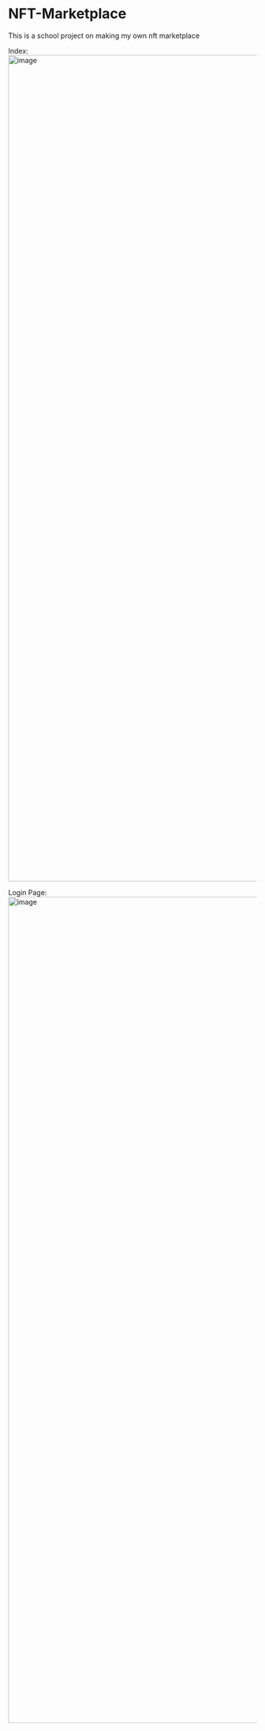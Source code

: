 # NFT-Marketplace
This is a school project on making my own nft marketplace

Index:
<img width="1675" alt="image" src="https://user-images.githubusercontent.com/87628210/166254167-7a0f90d3-cdf7-402c-a3c5-cf2a477ae739.png">

Login Page:
<img width="1675" alt="image" src="https://user-images.githubusercontent.com/87628210/166256451-9a4179c0-95c3-4675-a2a1-4775170af423.png">
